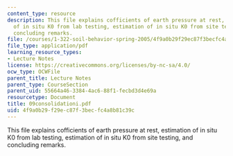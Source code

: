 ```yaml
---
content_type: resource
description: This file explains cofficients of earth pressure at rest, estimation
  of in situ K0 from lab testing, estimation of in situ K0 from site testing, and
  concluding remarks.
file: /courses/1-322-soil-behavior-spring-2005/4f9a0b29f29ec87f3becfc4a8b81c39c_09consolidationi.pdf
file_type: application/pdf
learning_resource_types:
- Lecture Notes
license: https://creativecommons.org/licenses/by-nc-sa/4.0/
ocw_type: OCWFile
parent_title: Lecture Notes
parent_type: CourseSection
parent_uid: 55664a46-3384-4ac6-88f1-fecbd3d4e69a
resourcetype: Document
title: 09consolidationi.pdf
uid: 4f9a0b29-f29e-c87f-3bec-fc4a8b81c39c
---
```

This file explains cofficients of earth pressure at rest, estimation of in situ K0 from lab testing, estimation of in situ K0 from site testing, and concluding remarks.